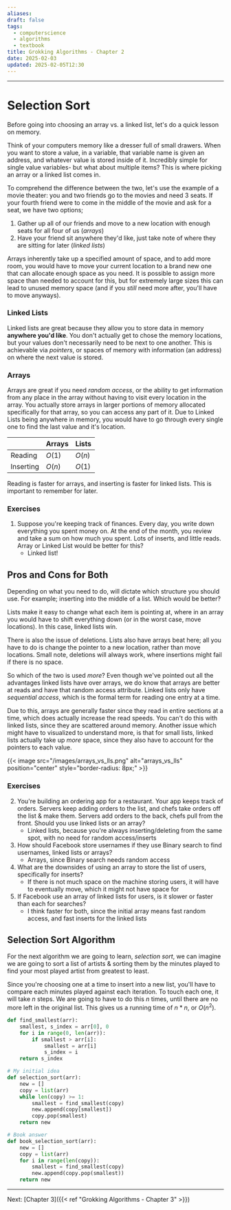 ```yaml
---
aliases: 
draft: false
tags:
  - computerscience
  - algorithms
  - textbook
title: Grokking Algorithms - Chapter 2
date: 2025-02-03
updated: 2025-02-05T12:30
---
```


-------------------------------------------------------------------------------


# Selection Sort

Before going into choosing an array vs. a linked list, let's do a quick lesson on memory.

Think of your computers memory like a dresser full of small drawers. When you want to store a value, in a variable, that variable name is given an address, and whatever value is stored inside of it. Incredibly simple for single value variables- but what about multiple items? This is where picking an array or a linked list comes in.

To comprehend the difference between the two, let's use the example of a movie theater: you and two friends go to the movies and need 3 seats. If your fourth friend were to come in the middle of the movie and ask for a seat, we have two options;

1. Gather up all of our friends and move to a new location with enough seats for all four of us (*arrays*)
2. Have your friend sit anywhere they'd like, just take note of where they are sitting for later (*linked lists*)

Arrays inherently take up a specified amount of space, and to add more room, you would have to move your current location to a brand new one that can allocate enough space as you need. It is possible to assign more space than needed to account for this, but for extremely large sizes this can lead to unused memory space (and if you *still* need more after, you'll have to move anyways).

### Linked Lists

Linked lists are great because they allow you to store data in memory **anywhere you'd like**. You don't actually get to chose the memory locations, but your values don't necessarily need to be next to one another. This is achievable via *pointers*, or spaces of memory with information (an address) on where the next value is stored. 

### Arrays

Arrays are great if you need *random access*, or the ability to get information from any place in the array without having to visit every location in the array. You actually store arrays in larger portions of memory allocated specifically for that array, so you can access any part of it. Due to Linked Lists being anywhere in memory, you would have to go through every single one to find the last value and it's location.


|           | Arrays | Lists  |
| --------- | ------ | ------ |
| Reading   | $O(1)$ | $O(n)$ |
| Inserting | $O(n)$ | $O(1)$ |
Reading is faster for arrays, and inserting is faster for linked lists. This is important to remember for later.

### Exercises

1. Suppose you're keeping track of finances. Every day, you write down everything you spent money on. At the end of the month, you review and take a sum on how much you spent. Lots of inserts, and little reads. Array or Linked List would be better for this?
	- Linked list!


## Pros and Cons for Both

Depending on what you need to do, will dictate which structure you should use. For example; inserting into the middle of a list. Which would be better?

Lists make it easy to change what each item is pointing at, where in an array you would have to shift everything down (or in the worst case, move locations). In this case, linked lists win.

There is also the issue of deletions. Lists also have arrays beat here; all you have to do is change the pointer to a new location, rather than move locations. Small note, deletions will always work, where insertions might fail if there is no space.

So which of the two is used *more*? Even though we've pointed out all the advantages linked lists have over arrays, we do know that arrays are better at reads and have that random access attribute. Linked lists only have *sequential access*, which is the formal term for reading one entry at a time. 

Due to this, arrays are generally faster since they read in entire sections at a time, which does actually increase the read speeds. You can't do this with linked lists, since they are scattered around memory. Another issue which might have to visualized to understand more, is that for small lists, linked lists actually take up *more* space, since they also have to account for the pointers to each value.

{{< image src="/images/arrays_vs_lls.png" alt="arrays_vs_lls" position="center" style="border-radius: 8px;" >}} 

### Exercises

2. You're building an ordering app for a restaurant. Your app keeps track of orders. Servers keep adding orders to the list, and chefs take orders off the list & make them. Servers add orders to the back, chefs pull from the front. Should you use linked lists or an array?
	- Linked lists, because you're always inserting/deleting from the same spot, with no need for random access/inserts
3. How should Facebook store usernames if they use Binary search to find usernames, linked lists or arrays?
	- Arrays, since Binary search needs random access
4. What are the downsides of using an array to store the list of users, specifically for inserts?
	- If there is not much space on the machine storing users, it will have to eventually move, which it might not have space for
5. If Facebook use an array of linked lists for users, is it slower or faster than each for searches? 
	- I think faster for both, since the initial array means fast random access, and fast inserts for the linked lists

## Selection Sort Algorithm

For the next algorithm we are going to learn, *selection sort*, we can imagine we are going to sort a list of artists & sorting them by the minutes played to find your most played artist from greatest to least.

Since you're choosing one at a time to insert into a new list, you'll have to compare each minutes played against each iteration. To touch each one, it will take $n$ steps. We are going to have to do this $n$ times, until there are no more left in the original list. This gives us a running time of $n*n$, or $O(n^2)$.

```python
def find_smallest(arr):  
	smallest, s_index = arr[0], 0  
	for i in range(0, len(arr)):  
	    if smallest > arr[i]:  
	        smallest = arr[i]  
	        s_index = i  
	return s_index

# My initial idea
def selection_sort(arr):  
    new = []  
    copy = list(arr)  
    while len(copy) >= 1:  
        smallest = find_smallest(copy)  
        new.append(copy[smallest])  
        copy.pop(smallest)  
    return new

# Book answer
def book_selection_sort(arr):  
    new = []  
    copy = list(arr)  
    for i in range(len(copy)):  
        smallest = find_smallest(copy)  
        new.append(copy.pop(smallest))  
    return new
```



---
Next: 
[Chapter 3]({{< ref "Grokking Algorithms - Chapter 3" >}}) 